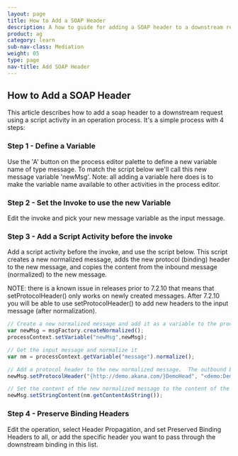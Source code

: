 ```yaml
---
layout: page
title: How to Add a SOAP Header
description: A how to guide for adding a SOAP header to a downstream request
product: ag
category: learn
sub-nav-class: Mediation
weight: 05
type: page
nav-title: Add SOAP Header
---
```


## How to Add a SOAP Header

This article describes how to add a soap header to a downstream request using a script activity in an operation process.  It's a simple process with 4 steps:

### Step 1 - Define a Variable
Use the 'A' button on the process editor palette to define a new variable name of type message.  To match the script below we'll call this new message variable 'newMsg'.  Note: all adding a variable here does is to make the variable name available to other activities in the process editor.

### Step 2 - Set the Invoke to use the new Variable
Edit the invoke and pick your new message variable as the input message.

### Step 3 - Add a Script Activity before the invoke
Add a script activity before the invoke, and use the script below.  This script creates a new normalized message, adds the new protocol (binding) header to the new message, and copies the content from the inbound message (normalized) to the new message.

NOTE: there is a known issue in releases prior to 7.2.10 that means that setProtocolHeader() only works on newly created messages.  After 7.2.10 you will be able to use setProtocolHeader() to add new headers to the input message (after normalization).

```javascript
// Create a new normalized message and add it as a variable to the process context
var newMsg = msgFactory.createNormalized();
processContext.setVariable("newMsg",newMsg);

// Get the input message and normalize it
var nm = processContext.getVariable("message").normalize();

// Add a protocol header to the new normalized message.  The outbound binding will add this to the SOAP envelope when it sends it
newMsg.setProtocolHeader("{http://demo.akana.com/}DemoHead", "<demo:Demohead xmlns:demo=\"http://demo.akana.com/DemoHeade_V_1_0\"/>");

// Set the content of the new normalized message to the content of the input message
newMsg.setStringContent(nm.getContentAsString());
```

### Step 4 - Preserve Binding Headers
Edit the operation, select Header Propagation, and set Preserved Binding Headers to all, or add the specific header you want to pass through the downstream binding in this list.
